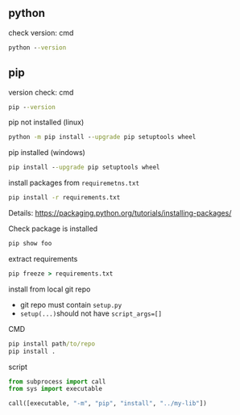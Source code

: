 ## python
check version: cmd
```cmd
python --version
```

## pip
version check: cmd
```cmd
pip --version
```

pip not installed (linux)
```cmd
python -m pip install --upgrade pip setuptools wheel
```

pip installed (windows)
```cmd
pip install --upgrade pip setuptools wheel
```

install packages from `requiremetns.txt`
```cmd
pip install -r requirements.txt
```

Details: https://packaging.python.org/tutorials/installing-packages/

Check package is installed
```cmd
pip show foo
```

extract requirements
```cmd
pip freeze > requirements.txt
```

install from local git repo
* git repo must contain `setup.py`
* `setup(...)`should not have `script_args=[]`

CMD
```cmd
pip install path/to/repo
pip install .
```

script
```py
from subprocess import call
from sys import executable

call([executable, "-m", "pip", "install", "../my-lib"])
```
